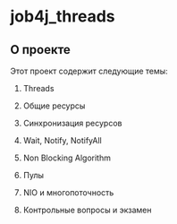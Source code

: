 # job4j_threads

## О проекте

Этот проект содержит следующие темы:

1. Threads

2. Общие ресурсы

3. Синхронизация ресурсов

4. Wait, Notify, NotifyAll

5. Non Blocking Algorithm

6. Пулы

7. NIO и многопоточность

8. Контрольные вопросы и экзамен